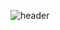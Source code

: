 ![header](https://capsule-render.vercel.app/api?type=soft&color=auto&height=150&section=header&text=Beakjoon-Algorithm&fontSize=70&animation=twinkling)
